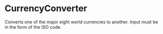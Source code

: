# CurrencyConverter
Converts one of the major eight world currencies to another. Input must be in the form of the ISO code.
